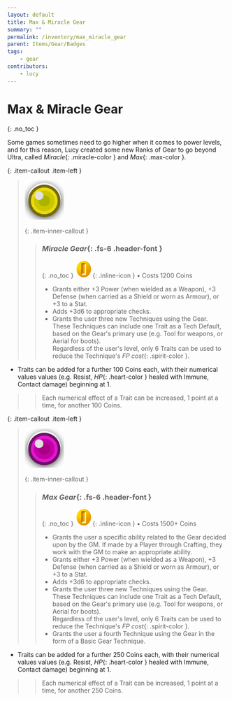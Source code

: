 ```yaml
---
layout: default
title: Max & Miracle Gear
summary: ""
permalink: /inventory/max_miracle_gear
parent: Items/Gear/Badges
tags:
    - gear
contributors:
    - lucy
---
```


# Max & Miracle Gear
{: .no_toc }

Some games sometimes need to go higher when it comes to power levels, and for this reason, Lucy created some new Ranks of Gear to go beyond Ultra, called *Miracle*{: .miracle-color } and *Max*{: .max-color }.  

{: .item-callout .item-left }
> ![](../assets/images/misc/ranks/miracle.png)
>
> {: .item-inner-callout }
> > ### *Miracle Gear*{: .fs-6 .header-font }  
> > {: .no_toc }
> > ![](../assets/images/icons/coin-small.png){: .inline-icon } • Costs 1200 Coins
> >
> > - Grants either +3 Power (when wielded as a Weapon), +3 Defense (when carried as a Shield or worn as Armour), or +3 to a Stat.
> > - Adds +3d6 to appropriate checks.
> > - Grants the user three new Techniques using the Gear.  
> > These Techniques can include one Trait as a Tech Default, based on the Gear's primary use (e.g. Tool for weapons, or Aerial for boots).  
> > Regardless of the user's level, only 6 Traits can be used to reduce the Technique's *FP cost*{: .spirit-color }.
- Traits can be added for a further 100 Coins each, with their numerical values values (e.g. Resist, *HP*{: .heart-color } healed with Immune, Contact damage) beginning at 1.  
> > Each numerical effect of a Trait can be increased, 1 point at a time, for another 100 Coins.

{: .item-callout .item-left }
> ![](../assets/images/misc/ranks/max.png)
>
> {: .item-inner-callout }
> > ### *Max Gear*{: .fs-6 .header-font }  
> > {: .no_toc }
> > ![](../assets/images/icons/coin-small.png){: .inline-icon } • Costs 1500+ Coins
> >
> > - Grants the user a specific ability related to the Gear decided upon by the GM. If made by a Player through Crafting, they work with the GM to make an appropriate ability.
> > - Grants either +3 Power (when wielded as a Weapon), +3 Defense (when carried as a Shield or worn as Armour), or +3 to a Stat.
> > - Adds +3d6 to appropriate checks.
> > - Grants the user three new Techniques using the Gear.  
> > These Techniques can include one Trait as a Tech Default, based on the Gear's primary use (e.g. Tool for weapons, or Aerial for boots).  
> > Regardless of the user's level, only 6 Traits can be used to reduce the Technique's *FP cost*{: .spirit-color }.
> > - Grants the user a fourth Technique using the Gear in the form of a Basic Gear Technique.
- Traits can be added for a further 250 Coins each, with their numerical values values (e.g. Resist, *HP*{: .heart-color } healed with Immune, Contact damage) beginning at 1.  
> > Each numerical effect of a Trait can be increased, 1 point at a time, for another 250 Coins.